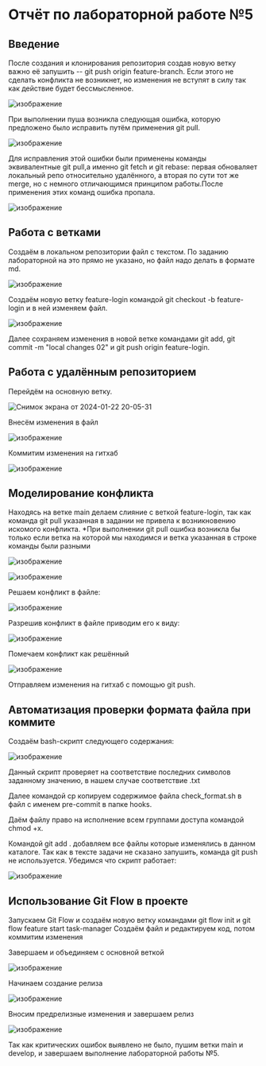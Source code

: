 # Отчёт по лабораторной работе №5
## Введение
После создания и клонирования репозитория создав новую ветку важно её запушить -- git push origin feature-branch. Если этого не сделать конфликта не возникнет, но изменения не вступят в силу так как действие будет бессмысленное. 

![изображение](https://github.com/AlyonaKharitonova/git_practice_Kheh/assets/144344692/12db577c-b88c-4c64-b1a2-4e83be0d068b)

При выполнении пуша возникла следующая ошибка, которую предложено было исправить путём применения git pull.

![изображение](https://github.com/AlyonaKharitonova/git_practice_Kheh/assets/144344692/92803a3f-bea7-4711-83eb-03c4ceb7fb26)

Для исправления этой ошибки были применены команды эквивалентные git pull,а именно git fetch и git rebase: первая обноваляет локальный репо относительно удалённого, а вторая по сути тот же merge, но с немного отличающимся принципом работы.После применения этих команд ошибка пропала.

![изображение](https://github.com/AlyonaKharitonova/git_practice_Kheh/assets/144344692/14dd9372-aed0-4a55-8212-402f318fa804)

## Работа с ветками
Создаём в локальном репозитории файл с текстом. По заданию лабораторной на это прямо не указано, но файл надо делать в формате md.

![изображение](https://github.com/AlyonaKharitonova/git_practice_Kheh/assets/144344692/8e404bf9-155c-4210-9f68-114d992d5a33)

Создаём новую ветку feature-login командой git checkout -b feature-login и в ней изменяем файл. 

![изображение](https://github.com/AlyonaKharitonova/git_practice_Kheh/assets/144344692/507565be-654e-4cb7-9922-87deacc27e0d)

Далее сохраняем изменения в новой ветке командами git add, git commit -m "local changes 02" и git push origin feature-login.

## Работа с удалённым репозиторием
Перейдём на основную ветку. 

![Снимок экрана от 2024-01-22 20-05-31](https://github.com/AlyonaKharitonova/git_practice_Kheh/assets/144344692/58eeb4c9-7482-4eb2-b6d4-439a78403d71)

Внесём изменения  в файл

![изображение](https://github.com/AlyonaKharitonova/git_practice_Kheh/assets/144344692/c2b12edc-abb7-406a-9d63-0ca75e1722e0)

Коммитим изменения на гитхаб

![изображение](https://github.com/AlyonaKharitonova/git_practice_Kheh/assets/144344692/b6b86587-1c1f-4360-96a8-d450abaf0ab0)


## Моделирование конфликта
Находясь на ветке main делаем слияние с веткой feature-login, так как команда git pull указанная в задании не привела к возникновению искомого конфликта.
*При выполнении git pull ошибка возникла бы только если ветка на которой мы находимся и ветка указанная в строке команды были разными

![изображение](https://github.com/AlyonaKharitonova/git_practice_Kheh/assets/144344692/ea099f96-e64b-4bbb-be05-41f60a27654e)

![изображение](https://github.com/AlyonaKharitonova/git_practice_Kheh/assets/144344692/3889a97d-dbdc-4785-aa34-0e61b0287f07)

Решаем конфликт в файле:

![изображение](https://github.com/AlyonaKharitonova/git_practice_Kheh/assets/144344692/34fe3919-6702-43ac-80b4-50ee339c38e2)

Разрешив конфликт в файле приводим его к виду:

![изображение](https://github.com/AlyonaKharitonova/git_practice_Kheh/assets/144344692/3577773a-b098-445b-a80f-1070d41ea444)

Помечаем конфликт как решённый 

![изображение](https://github.com/AlyonaKharitonova/git_practice_Kheh/assets/144344692/f16b14f4-2baf-49cd-88e2-6fe8ead7db13)

Отправляем изменения на гитхаб с помощью git push.

## Автоматизация проверки формата файла при коммите
Создаём bash-скрипт следующего содержания:

![изображение](https://github.com/AlyonaKharitonova/git_practice_Kheh/assets/144344692/c2f9e2a0-6194-4ecb-862b-b7e7be97bdd3)

Данный скрипт проверяет на соответствие последних символов заданному значению, в нашем случае соответствие .txt

Далее командой cp копируем содержимое файла check_format.sh в файл с именем pre-commit в папке hooks.

Даём файлу право на исполнение всем группами доступа командой chmod +x.

Командой git add . добавляем все файлы которые изменялись в данном каталоге. Так как в тексте задачи не сказано запушить, команда git push не используется.
Убедимся что скрипт работает:

![изображение](https://github.com/AlyonaKharitonova/git_practice_Kheh/assets/144344692/fd07ffb8-ac2a-4304-a77d-8c675fe83b97)

## Использование Git Flow в проекте

Запускаем Git Flow и создаём новую ветку командами git flow init и git flow feature start task-manager
Создаём файл и редактируем код, потом коммитим изменения

Завершаем и объединяем с основной веткой

![изображение](https://github.com/AlyonaKharitonova/git_practice_Kheh/assets/144344692/9997af41-e76f-4d91-a503-b779706e8d33)

Начинаем создание релиза

![изображение](https://github.com/AlyonaKharitonova/git_practice_Kheh/assets/144344692/2911a9ae-08e9-4ec0-b9d2-802c5b3fb069)

Вносим предрелизные изменения и завершаем релиз

![изображение](https://github.com/AlyonaKharitonova/git_practice_Kheh/assets/144344692/10562d04-4c37-43f2-b4f3-d14c005a60de)

Так как критических ошибок выявлено не было, пушим ветки main и develop, и завершаем выполнение лабораторной работы №5.





















